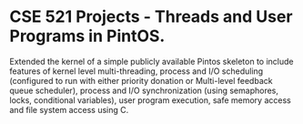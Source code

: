 # CSE 521 Projects - Threads and User Programs in PintOS.

Extended the kernel of a simple publicly available Pintos skeleton to include features of kernel level multi-threading, process and I/O scheduling (configured to run with either priority donation or Multi-level feedback queue scheduler), process and I/O synchronization (using semaphores, locks, conditional variables), user program execution, safe memory access and file system access using C. 
